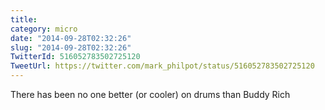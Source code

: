 ```yaml
---
title: 
category: micro
date: "2014-09-28T02:32:26"
slug: "2014-09-28T02:32:26"
TwitterId: 516052783502725120
TweetUrl: https://twitter.com/mark_philpot/status/516052783502725120
---
```


There has been no one better (or cooler) on drums than Buddy Rich
